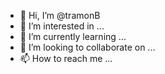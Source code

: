 - 👋 Hi, I’m @tramonB
- 👀 I’m interested in ...
- 🌱 I’m currently learning ...
- 💞️ I’m looking to collaborate on ...
- 📫 How to reach me ...

<!---
tramonB/tramonB is a ✨ special ✨ repository because its `README.md` (this file) appears on your GitHub profile.
You can click the Preview link to take a look at your changes.
--->
